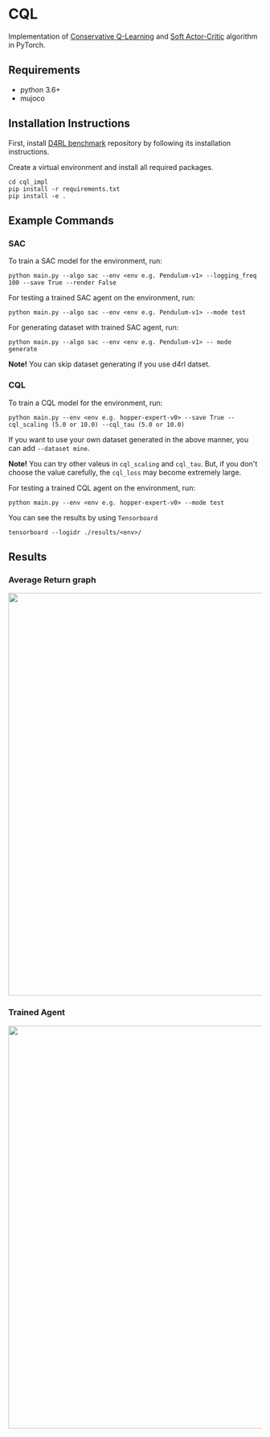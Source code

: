 # CQL
Implementation of [Conservative Q-Learning](https://arxiv.org/abs/2006.04779) and [Soft Actor-Critic](https://arxiv.org/abs/1812.05905) algorithm in PyTorch.

## Requirements
- python 3.6+
- mujoco

## Installation Instructions
First, install [D4RL benchmark](https://github.com/rail-berkeley/d4rl) repository by following its installation instructions.

Create a virtual environment and install all required packages.
```
cd cql_impl
pip install -r requirements.txt
pip install -e .
```

## Example Commands
### SAC
To train a SAC model for the environment, run:
```
python main.py --algo sac --env <env e.g. Pendulum-v1> --logging_freq 100 --save True --render False
```
For testing a trained SAC agent on the environment, run:
```
python main.py --algo sac --env <env e.g. Pendulum-v1> --mode test
```
For generating dataset with trained SAC agent, run:
```
python main.py --algo sac --env <env e.g. Pendulum-v1> -- mode generate
```
**Note!** You can skip dataset generating if you use d4rl datset.

### CQL
To train a CQL model for the environment, run:
```
python main.py --env <env e.g. hopper-expert-v0> --save True --cql_scaling (5.0 or 10.0) --cql_tau (5.0 or 10.0)
```
If you want to use your own dataset generated in the above manner, you can add `--dataset mine`. 

**Note!** You can try other valeus in `cql_scaling` and `cql_tau`. But, if you don't choose the value carefully, the `cql_loss` may become extremely large. 

For testing a trained CQL agent on the environment, run:
```
python main.py --env <env e.g. hopper-expert-v0> --mode test
```

You can see the results by using `Tensorboard`
```
tensorboard --logidr ./results/<env>/
```

## Results
### Average Return graph
<p align="center">
<img src="https://user-images.githubusercontent.com/48791681/165443768-07e513ed-b15f-476c-8150-795590ffd9a6.png" width="800">
</p>
</img>

### Trained Agent
<p align="center">
<img src="https://user-images.githubusercontent.com/48791681/165444366-6ea6d36f-4591-4858-9d45-8c19318fcb26.gif" width="800">
</p>
</img>
